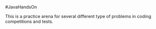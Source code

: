 #JavaHandsOn 

This is a practice arena for several different type of problems in coding competitions and tests.
